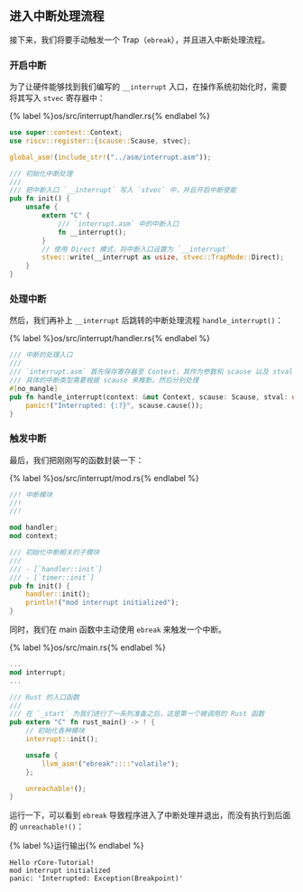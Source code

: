 ## 进入中断处理流程

接下来，我们将要手动触发一个 Trap（`ebreak`），并且进入中断处理流程。

### 开启中断

为了让硬件能够找到我们编写的 `__interrupt` 入口，在操作系统初始化时，需要将其写入 `stvec` 寄存器中：

{% label %}os/src/interrupt/handler.rs{% endlabel %}
```rust
use super::context::Context;
use riscv::register::{scause::Scause, stvec};

global_asm!(include_str!("../asm/interrupt.asm"));

/// 初始化中断处理
///
/// 把中断入口 `__interrupt` 写入 `stvec` 中，并且开启中断使能
pub fn init() {
    unsafe {
        extern "C" {
            /// `interrupt.asm` 中的中断入口
            fn __interrupt();
        }
        // 使用 Direct 模式，将中断入口设置为 `__interrupt`
        stvec::write(__interrupt as usize, stvec::TrapMode::Direct);
    }
}
```

### 处理中断

然后，我们再补上 `__interrupt` 后跳转的中断处理流程 `handle_interrupt()`：

{% label %}os/src/interrupt/handler.rs{% endlabel %}
```rust
/// 中断的处理入口
/// 
/// `interrupt.asm` 首先保存寄存器至 Context，其作为参数和 scause 以及 stval 一并传入此函数
/// 具体的中断类型需要根据 scause 来推断，然后分别处理
#[no_mangle]
pub fn handle_interrupt(context: &mut Context, scause: Scause, stval: usize) {
    panic!("Interrupted: {:?}", scause.cause());
}
```

### 触发中断

最后，我们把刚刚写的函数封装一下：

{% label %}os/src/interrupt/mod.rs{% endlabel %}
```rust
//! 中断模块
//! 
//! 

mod handler;
mod context;

/// 初始化中断相关的子模块
/// 
/// - [`handler::init`]
/// - [`timer::init`]
pub fn init() {
    handler::init();
    println!("mod interrupt initialized");
}
```

同时，我们在 main 函数中主动使用 `ebreak` 来触发一个中断。

{% label %}os/src/main.rs{% endlabel %}
```rust
...
mod interrupt;
...

/// Rust 的入口函数
///
/// 在 `_start` 为我们进行了一系列准备之后，这是第一个被调用的 Rust 函数
pub extern "C" fn rust_main() -> ! {
    // 初始化各种模块
    interrupt::init();

    unsafe {
        llvm_asm!("ebreak"::::"volatile");
    };

    unreachable!();
}
```

运行一下，可以看到 `ebreak` 导致程序进入了中断处理并退出，而没有执行到后面的 `unreachable!()`：

{% label %}运行输出{% endlabel %}
```
Hello rCore-Tutorial!
mod interrupt initialized
panic: 'Interrupted: Exception(Breakpoint)'
```

